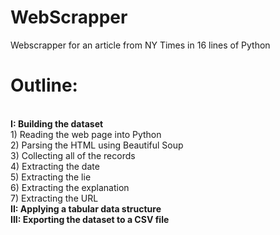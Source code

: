 # WebScrapper
Webscrapper for an article from NY Times in 16 lines of Python<br>
<h1><b>Outline:</b></h2><br>
<b>I: Building the dataset</b><br><div>
  1) Reading the web page into Python<br>
  2) Parsing the HTML using Beautiful Soup<br>
  3) Collecting all of the records<br>
  4) Extracting the date<br>
  5) Extracting the lie<br>
  6) Extracting the explanation<br>
  7) Extracting the URL<br></div>
<b>II: Applying a tabular data structure</b><br>
<b>III: Exporting the dataset to a CSV file</b><br>
